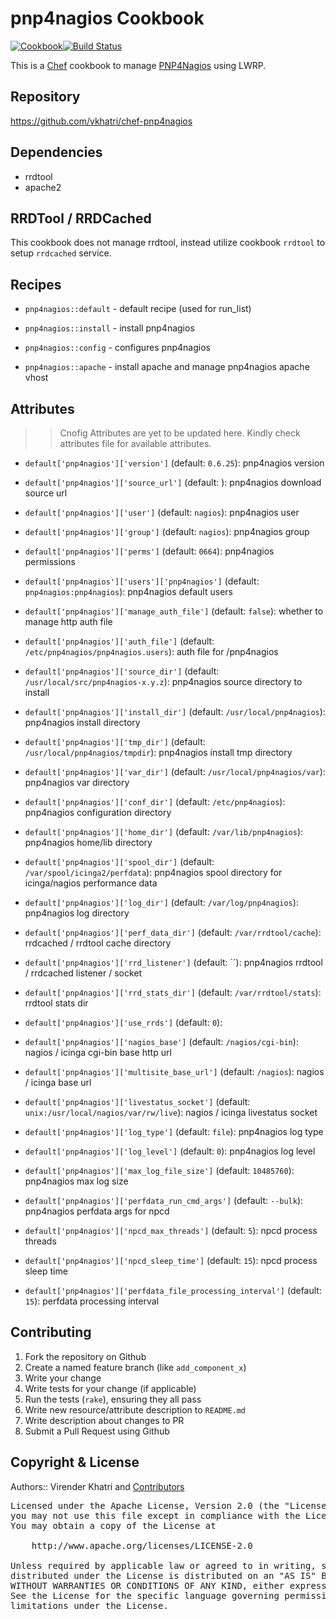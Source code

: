 pnp4nagios Cookbook
================

[![Cookbook](https://img.shields.io/github/tag/vkhatri/chef-pnp4nagios.svg)](https://github.com/vkhatri/chef-pnp4nagios)[![Build Status](https://travis-ci.org/vkhatri/chef-pnp4nagios.svg?branch=master)](https://travis-ci.org/vkhatri/chef-pnp4nagios)

This is a [Chef] cookbook to manage [PNP4Nagios] using LWRP.


## Repository

https://github.com/vkhatri/chef-pnp4nagios


## Dependencies

- rrdtool
- apache2


## RRDTool / RRDCached

This cookbook does not manage rrdtool, instead utilize cookbook `rrdtool` to setup
`rrdcached` service.


## Recipes

- `pnp4nagios::default`      - default recipe (used for run_list)

- `pnp4nagios::install`      - install pnp4nagios

- `pnp4nagios::config`      - configures pnp4nagios

- `pnp4nagios::apache`      - install apache and manage pnp4nagios apache vhost


## Attributes

>> Cnofig Attributes are yet to be updated here. Kindly check attributes file for available attributes.

* `default['pnp4nagios']['version']` (default: `0.6.25`): pnp4nagios version

* `default['pnp4nagios']['source_url']` (default: ): pnp4nagios download source url

* `default['pnp4nagios']['user']` (default: `nagios`): pnp4nagios user

* `default['pnp4nagios']['group']` (default: `nagios`): pnp4nagios group

* `default['pnp4nagios']['perms']` (default: `0664`): pnp4nagios permissions

* `default['pnp4nagios']['users']['pnp4nagios']` (default: `pnp4nagios:pnp4nagios`): pnp4nagios default users

* `default['pnp4nagios']['manage_auth_file']` (default: `false`): whether to manage http auth file

* `default['pnp4nagios']['auth_file']` (default: `/etc/pnp4nagios/pnp4nagios.users`): auth file for /pnp4nagios

* `default['pnp4nagios']['source_dir']` (default: `/usr/local/src/pnp4nagios-x.y.z`): pnp4nagios source directory to install

* `default['pnp4nagios']['install_dir']` (default: `/usr/local/pnp4nagios`): pnp4nagios install directory

* `default['pnp4nagios']['tmp_dir']` (default: `/usr/local/pnp4nagios/tmpdir`): pnp4nagios install tmp directory

* `default['pnp4nagios']['var_dir']` (default: `/usr/local/pnp4nagios/var`): pnp4nagios var directory

* `default['pnp4nagios']['conf_dir']` (default: `/etc/pnp4nagios`): pnp4nagios configuration directory

* `default['pnp4nagios']['home_dir']` (default: `/var/lib/pnp4nagios`): pnp4nagios home/lib directory

* `default['pnp4nagios']['spool_dir']` (default: `/var/spool/icinga2/perfdata`): pnp4nagios spool directory for icinga/nagios performance data

* `default['pnp4nagios']['log_dir']` (default: `/var/log/pnp4nagios`): pnp4nagios log directory

* `default['pnp4nagios']['perf_data_dir']` (default: `/var/rrdtool/cache`): rrdcached / rrdtool cache directory

* `default['pnp4nagios']['rrd_listener']` (default: ``): pnp4nagios rrdtool / rrdcached listener / socket

* `default['pnp4nagios']['rrd_stats_dir']` (default: `/var/rrdtool/stats`): rrdtool stats dir

* `default['pnp4nagios']['use_rrds']` (default: `0`):

* `default['pnp4nagios']['nagios_base']` (default: `/nagios/cgi-bin`): nagios / icinga cgi-bin base http url

* `default['pnp4nagios']['multisite_base_url']` (default: `/nagios`): nagios / icinga base url

* `default['pnp4nagios']['livestatus_socket']` (default: `unix:/usr/local/nagios/var/rw/live`): nagios / icinga livestatus socket

* `default['pnp4nagios']['log_type']` (default: `file`): pnp4nagios log type

* `default['pnp4nagios']['log_level']` (default: `0`): pnp4nagios log level

* `default['pnp4nagios']['max_log_file_size']` (default: `10485760`): pnp4nagios max log size

* `default['pnp4nagios']['perfdata_run_cmd_args']` (default: `--bulk`): pnp4nagios perfdata args for npcd

* `default['pnp4nagios']['npcd_max_threads']` (default: `5`): npcd process threads

* `default['pnp4nagios']['npcd_sleep_time']` (default: `15`): npcd process sleep time

* `default['pnp4nagios']['perfdata_file_processing_interval']` (default: `15`): perfdata processing interval


## Contributing

1. Fork the repository on Github
2. Create a named feature branch (like `add_component_x`)
3. Write your change
4. Write tests for your change (if applicable)
5. Run the tests (`rake`), ensuring they all pass
6. Write new resource/attribute description to `README.md`
7. Write description about changes to PR
8. Submit a Pull Request using Github


## Copyright & License

Authors:: Virender Khatri and [Contributors]

<pre>
Licensed under the Apache License, Version 2.0 (the "License");
you may not use this file except in compliance with the License.
You may obtain a copy of the License at

    http://www.apache.org/licenses/LICENSE-2.0

Unless required by applicable law or agreed to in writing, software
distributed under the License is distributed on an "AS IS" BASIS,
WITHOUT WARRANTIES OR CONDITIONS OF ANY KIND, either express or implied.
See the License for the specific language governing permissions and
limitations under the License.
</pre>


[Chef]: https://www.chef.io/
[PNP4Nagios]: https://docs.pnp4nagios.org/
[Contributors]: https://github.com/vkhatri/chef-pnp4nagios/graphs/contributors
